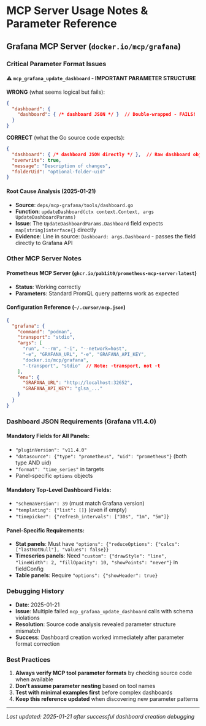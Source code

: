 # MCP Server Usage Notes & Parameter Reference

## Grafana MCP Server (`docker.io/mcp/grafana`)

### Critical Parameter Format Issues

#### ⚠️ `mcp_grafana_update_dashboard` - IMPORTANT PARAMETER STRUCTURE

**WRONG** (what seems logical but fails):
```json
{
  "dashboard": {
    "dashboard": { /* dashboard JSON */ }  // Double-wrapped - FAILS!
  }
}
```

**CORRECT** (what the Go source code expects):
```json
{
  "dashboard": { /* dashboard JSON directly */ },  // Raw dashboard object
  "overwrite": true,
  "message": "Description of changes",
  "folderUid": "optional-folder-uid"
}
```

#### Root Cause Analysis (2025-01-21)
- **Source**: `deps/mcp-grafana/tools/dashboard.go` 
- **Function**: `updateDashboard(ctx context.Context, args UpdateDashboardParams)`
- **Issue**: The `UpdateDashboardParams.Dashboard` field expects `map[string]interface{}` directly
- **Evidence**: Line in source: `Dashboard: args.Dashboard` - passes the field directly to Grafana API

### Other MCP Server Notes

#### Prometheus MCP Server (`ghcr.io/pab1it0/prometheus-mcp-server:latest`)
- **Status**: Working correctly
- **Parameters**: Standard PromQL query patterns work as expected

#### Configuration Reference (`~/.cursor/mcp.json`)
```json
{
  "grafana": {
    "command": "podman",
    "transport": "stdio",
    "args": [
      "run", "--rm", "-i", "--network=host",
      "-e", "GRAFANA_URL", "-e", "GRAFANA_API_KEY",
      "docker.io/mcp/grafana",
      "-transport", "stdio"  // Note: -transport, not -t
    ],
    "env": {
      "GRAFANA_URL": "http://localhost:32652",
      "GRAFANA_API_KEY": "glsa_..."
    }
  }
}
```

### Dashboard JSON Requirements (Grafana v11.4.0)

#### Mandatory Fields for All Panels:
- `"pluginVersion": "v11.4.0"`
- `"datasource": {"type": "prometheus", "uid": "prometheus"}` (both type AND uid)
- `"format": "time_series"` in targets
- Panel-specific `options` objects

#### Mandatory Top-Level Dashboard Fields:
- `"schemaVersion": 39` (must match Grafana version)
- `"templating": {"list": []}` (even if empty)
- `"timepicker": {"refresh_intervals": ["30s", "1m", "5m"]}`

#### Panel-Specific Requirements:
- **Stat panels**: Must have `"options": {"reduceOptions": {"calcs": ["lastNotNull"], "values": false}}`
- **Timeseries panels**: Need `"custom": {"drawStyle": "line", "lineWidth": 2, "fillOpacity": 10, "showPoints": "never"}` in fieldConfig
- **Table panels**: Require `"options": {"showHeader": true}`

### Debugging History
- **Date**: 2025-01-21
- **Issue**: Multiple failed `mcp_grafana_update_dashboard` calls with schema violations
- **Resolution**: Source code analysis revealed parameter structure mismatch
- **Success**: Dashboard creation worked immediately after parameter format correction

### Best Practices
1. **Always verify MCP tool parameter formats** by checking source code when available
2. **Don't assume parameter nesting** based on tool names
3. **Test with minimal examples first** before complex dashboards
4. **Keep this reference updated** when discovering new parameter patterns

---
*Last updated: 2025-01-21 after successful dashboard creation debugging* 
